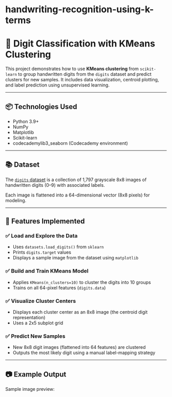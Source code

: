 # handwriting-recognition-using-k-terms
# 🔢 Digit Classification with KMeans Clustering

This project demonstrates how to use **KMeans clustering** from `scikit-learn` to group handwritten digits from the `digits` dataset and predict clusters for new samples. It includes data visualization, centroid plotting, and label prediction using unsupervised learning.

---

## 📦 Technologies Used

- Python 3.9+
- NumPy
- Matplotlib
- Scikit-learn
- codecademylib3_seaborn (Codecademy environment)

---

## 📚 Dataset

The [`digits` dataset](https://scikit-learn.org/stable/modules/generated/sklearn.datasets.load_digits.html) is a collection of 1,797 grayscale 8x8 images of handwritten digits (0–9) with associated labels.

Each image is flattened into a 64-dimensional vector (8x8 pixels) for modeling.

---

## 🚀 Features Implemented

### ✅ Load and Explore the Data
- Uses `datasets.load_digits()` from `sklearn`
- Prints `digits.target` values
- Displays a sample image from the dataset using `matplotlib`

### ✅ Build and Train KMeans Model
- Applies `KMeans(n_clusters=10)` to cluster the digits into 10 groups
- Trains on all 64-pixel features (`digits.data`)

### ✅ Visualize Cluster Centers
- Displays each cluster center as an 8x8 image (the centroid digit representation)
- Uses a 2x5 subplot grid

### ✅ Predict New Samples
- New 8x8 digit images (flattened into 64 features) are clustered
- Outputs the most likely digit using a manual label-mapping strategy

---

## 📷 Example Output

Sample image preview:
